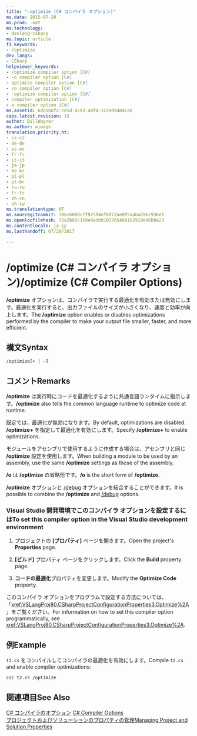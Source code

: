```yaml
---
title: "-optimize (C# コンパイラ オプション)"
ms.date: 2015-07-20
ms.prod: .net
ms.technology:
- devlang-csharp
ms.topic: article
f1_keywords:
- /optimize
dev_langs:
- CSharp
helpviewer_keywords:
- /optimize compiler option [C#]
- -o compiler option [C#]
- optimize compiler option [C#]
- /o compiler option [C#]
- -optimize compiler option [C#]
- compiler optimization [C#]
- o compiler option [C#]
ms.assetid: 6dd5b6f2-cd1d-4593-a9f4-1c2ed9404ca0
caps.latest.revision: 15
author: BillWagner
ms.author: wiwagn
translation.priority.ht:
- cs-cz
- de-de
- es-es
- fr-fr
- it-it
- ja-jp
- ko-kr
- pl-pl
- pt-br
- ru-ru
- tr-tr
- zh-cn
- zh-tw
ms.translationtype: HT
ms.sourcegitcommit: 306c608dc7f97594ef6f72ae0f5aaba596c936e1
ms.openlocfilehash: 75a2b65c159e9adb0103765468182919ed6b0a23
ms.contentlocale: ja-jp
ms.lasthandoff: 07/28/2017

---
```

# <a name="optimize-c-compiler-options"></a><span data-ttu-id="795fb-102">/optimize (C# コンパイラ オプション)</span><span class="sxs-lookup"><span data-stu-id="795fb-102">/optimize (C# Compiler Options)</span></span>
<span data-ttu-id="795fb-103">**/optimize** オプションは、コンパイラで実行する最適化を有効または無効にします。最適化を実行すると、出力ファイルのサイズが小さくなり、速度と効率が向上します。</span><span class="sxs-lookup"><span data-stu-id="795fb-103">The **/optimize** option enables or disables optimizations performed by the compiler to make your output file smaller, faster, and more efficient.</span></span>  
  
## <a name="syntax"></a><span data-ttu-id="795fb-104">構文</span><span class="sxs-lookup"><span data-stu-id="795fb-104">Syntax</span></span>  
  
```console  
/optimize[+ | -]  
```  
  
## <a name="remarks"></a><span data-ttu-id="795fb-105">コメント</span><span class="sxs-lookup"><span data-stu-id="795fb-105">Remarks</span></span>  
 <span data-ttu-id="795fb-106">**/optimize** は実行時にコードを最適化するように共通言語ランタイムに指示します。</span><span class="sxs-lookup"><span data-stu-id="795fb-106">**/optimize** also tells the common language runtime to optimize code at runtime.</span></span>  
  
 <span data-ttu-id="795fb-107">既定では、最適化が無効になります。</span><span class="sxs-lookup"><span data-stu-id="795fb-107">By default, optimizations are disabled.</span></span> <span data-ttu-id="795fb-108">**/optimize+** を指定して最適化を有効にします。</span><span class="sxs-lookup"><span data-stu-id="795fb-108">Specify **/optimize+** to enable optimizations.</span></span>  
  
 <span data-ttu-id="795fb-109">モジュールをアセンブリで使用するように作成する場合は、アセンブリと同じ **/optimize** 設定を使用します。</span><span class="sxs-lookup"><span data-stu-id="795fb-109">When building a module to be used by an assembly, use the same **/optimize** settings as those of the assembly.</span></span>  
  
 <span data-ttu-id="795fb-110">**/o** は **/optimize** の省略形です。</span><span class="sxs-lookup"><span data-stu-id="795fb-110">**/o** is the short form of **/optimize**.</span></span>  
  
 <span data-ttu-id="795fb-111">**/optimize** オプションと [/debug](../../../csharp/language-reference/compiler-options/debug-compiler-option.md) オプションを結合することができます。</span><span class="sxs-lookup"><span data-stu-id="795fb-111">It is possible to combine the **/optimize** and [/debug](../../../csharp/language-reference/compiler-options/debug-compiler-option.md) options.</span></span>  
  
### <a name="to-set-this-compiler-option-in-the-visual-studio-development-environment"></a><span data-ttu-id="795fb-112">Visual Studio 開発環境でこのコンパイラ オプションを設定するには</span><span class="sxs-lookup"><span data-stu-id="795fb-112">To set this compiler option in the Visual Studio development environment</span></span>  
  
1.  <span data-ttu-id="795fb-113">プロジェクトの **[プロパティ]** ページを開きます。</span><span class="sxs-lookup"><span data-stu-id="795fb-113">Open the project's **Properties** page.</span></span>  
  
2.  <span data-ttu-id="795fb-114">**[ビルド]** プロパティ ページをクリックします。</span><span class="sxs-lookup"><span data-stu-id="795fb-114">Click the **Build** property page.</span></span>  
  
3.  <span data-ttu-id="795fb-115">**コードの最適化**プロパティを変更します。</span><span class="sxs-lookup"><span data-stu-id="795fb-115">Modify the **Optimize Code** property.</span></span>  
  
 <span data-ttu-id="795fb-116">このコンパイラ オプションをプログラムで設定する方法については、「<xref:VSLangProj80.CSharpProjectConfigurationProperties3.Optimize%2A>」をご覧ください。</span><span class="sxs-lookup"><span data-stu-id="795fb-116">For information on how to set this compiler option programmatically, see <xref:VSLangProj80.CSharpProjectConfigurationProperties3.Optimize%2A>.</span></span>  
  
## <a name="example"></a><span data-ttu-id="795fb-117">例</span><span class="sxs-lookup"><span data-stu-id="795fb-117">Example</span></span>  
 <span data-ttu-id="795fb-118">`t2.cs` をコンパイルしてコンパイラの最適化を有効にします。</span><span class="sxs-lookup"><span data-stu-id="795fb-118">Compile `t2.cs` and enable compiler optimizations:</span></span>  
  
```console  
csc t2.cs /optimize  
```  
  
## <a name="see-also"></a><span data-ttu-id="795fb-119">関連項目</span><span class="sxs-lookup"><span data-stu-id="795fb-119">See Also</span></span>  
 <span data-ttu-id="795fb-120">[C# コンパイラのオプション](../../../csharp/language-reference/compiler-options/index.md) </span><span class="sxs-lookup"><span data-stu-id="795fb-120">[C# Compiler Options](../../../csharp/language-reference/compiler-options/index.md) </span></span>  
 [<span data-ttu-id="795fb-121">プロジェクトおよびソリューションのプロパティの管理</span><span class="sxs-lookup"><span data-stu-id="795fb-121">Managing Project and Solution Properties</span></span>](/visualstudio/ide/managing-project-and-solution-properties)

